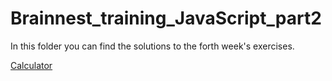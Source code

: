 # Brainnest_training_JavaScript_part2

In this folder you can find the solutions to the forth week's exercises.

[Calculator](https://cbarcan.github.io/Brainnest_training_JavaScript_part2/)